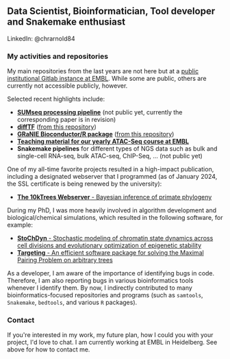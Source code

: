 ## Data Scientist, Bioinformatician, Tool developer and Snakemake enthusiast

LinkedIn: @chrarnold84

### My activities and repositories

My main repositories from the last years are not here but at a [public institutional Gitlab instance at EMBL](https://git.embl.de/grp-zaugg).
While some are public, others are currently not accessible publicly, however.

Selected recent highlights include:
- [**SUMseq processing pipeline**](https://git.embl.de/grp-zaugg/SUMseq) (not public yet, currently the corresponding paper is in revision)
- [**diffTF**](https://difftf.readthedocs.io) ([from this repository](https://git.embl.de/grp-zaugg/GRaNIE))
- [**GRaNIE Bioconductor/R package**](https://grp-zaugg.embl-community.io/GRaNIE) ([from this repository](https://git.embl.de/grp-zaugg/diffTF))
- [**Teaching material for our yearly ATAC-Seq course at EMBL**](https://git.embl.de/grp-zaugg/atac-seq_course_2022)
- **Snakemake pipelines** for different types of NGS data such as bulk and single-cell RNA-seq, bulk ATAC-seq, ChIP-Seq, ... (not public yet)

One of my all-time favorite projects resulted in a high-impact publication, including a designated webserver that I programmed (as of January 2024, the SSL certificate is being renewed by the university):
- [**The 10kTrees Webserver** - Bayesian inference of primate phylogeny](https://10ktrees.nunn-lab.org)


During my PhD, I was more heavily involved in algorithm development and biological/chemical simulations, which resulted in the following software, for example:
-  [**StoChDyn** - Stochastic modeling of chromatin state dynamics across cell divisions and
evolutionary optimization of epigenetic stability](http://www.bioinf.uni-leipzig.de/Software/StoChDyn)
- [**Targeting** - An efficient software package for solving the Maximal Pairing Problem on arbitrary trees](http://www.bioinf.uni-leipzig.de/Software/Targeting)

As a developer, I am aware of the importance of identifying bugs in code. Therefore, I am also reporting bugs in various bioinformatics tools whenever I identify them. By now, I indirectly contributed to many bioinformatics-focused repositories and programs (such as `samtools`, `Snakemake`, `bedtools`, and various `R` packages).

### Contact
If you're interested in my work, my future plan, how I could you with your project, I'd love to chat. I am currently working at EMBL in Heidelberg. See above for how to contact me.
